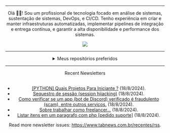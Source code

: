 <div align="center">
<hr>
<p>Olá 👋🏾! Sou um profissional de tecnologia focado em análise de sistemas, sustentação de sistemas, DevOps, e CI/CD. Tenho experiência em criar e manter infraestruturas automatizadas, implementar pipelines de integração e entrega contínua, e garantir a alta disponibilidade e performance dos sistemas.</p>
  <img src="https://media.giphy.com/media/yAGIvCiwPJn5C/giphy.gif">
<hr>
  <details>
  <summary>Meus repositórios preferidos</summary>
  <br />
  Alguns dos meus melhores repositórios:
  <br />
<br />
  <ul><li><a href=https://github.com/KubeNerd/aluratube target="_blank" rel="noopener noreferrer">KubeNerd/aluratube</a> (<b>0</b> ✨ and <b>0</b> 🍴): Aluratube - Desenvolvido durante a imersão React da Alura no final de 2022</li><li><a href=https://github.com/KubeNerd/nlw-ia target="_blank" rel="noopener noreferrer">KubeNerd/nlw-ia</a> (<b>0</b> ✨ and <b>0</b> 🍴): Projeto desenvolvido durante a NLW IA - Usando a API da OPENAI</li><li><a href=https://github.com/KubeNerd/nlw-journey-ia target="_blank" rel="noopener noreferrer">KubeNerd/nlw-journey-ia</a> (<b>0</b> ✨ and <b>0</b> 🍴): NLW IA - Agent de viagens usando python + langchain + GPT</li>
<li>More coming soon :).</li>
</ul>
  </details>
  <hr/>
    <summary>Recent Newsletters</summary>
  <br />
  <ul>
    <li><a href=https://www.tabnews.com.br/MurilloSantos/python-quais-projetos-para-iniciante target="_blank" rel="noopener noreferrer">[PYTHON] Quais Projetos Para Iniciante ?</a> (18/8/2024).</li><li><a href=https://www.tabnews.com.br/RavenaStar/sequestro-de-sessao-session-hijacking target="_blank" rel="noopener noreferrer">Sequestro de sessão (session hijacking)</a> (18/8/2024).</li><li><a href=https://www.tabnews.com.br/RavenaStar/como-verificar-se-um-app-bot-de-discord-verificado-e-fraudulento-scam target="_blank" rel="noopener noreferrer">Como verificar se um app (bot de Discord) verificado é fraudulento (scam), entre outros serviços.</a> (18/8/2024).</li><li><a href=https://www.tabnews.com.br/Pedrohh22/sobre-trabalhar-como-freelancer target="_blank" rel="noopener noreferrer">Sobre trabalhar como freelancer...</a> (18/8/2024).</li><li><a href=https://www.tabnews.com.br/ngoma/listar-itens-em-um-paragrafo-com-php-pedido-suporte target="_blank" rel="noopener noreferrer">Listar itens em um paragrafo com php [pedido suporte]</a> (18/8/2024).</li>
  </ul>
<p>Read more newsletter issues: <a href="https://www.tabnews.com.br/recentes/rss">https://www.tabnews.com.br/recentes/rss</a>.</p>
  </details>
